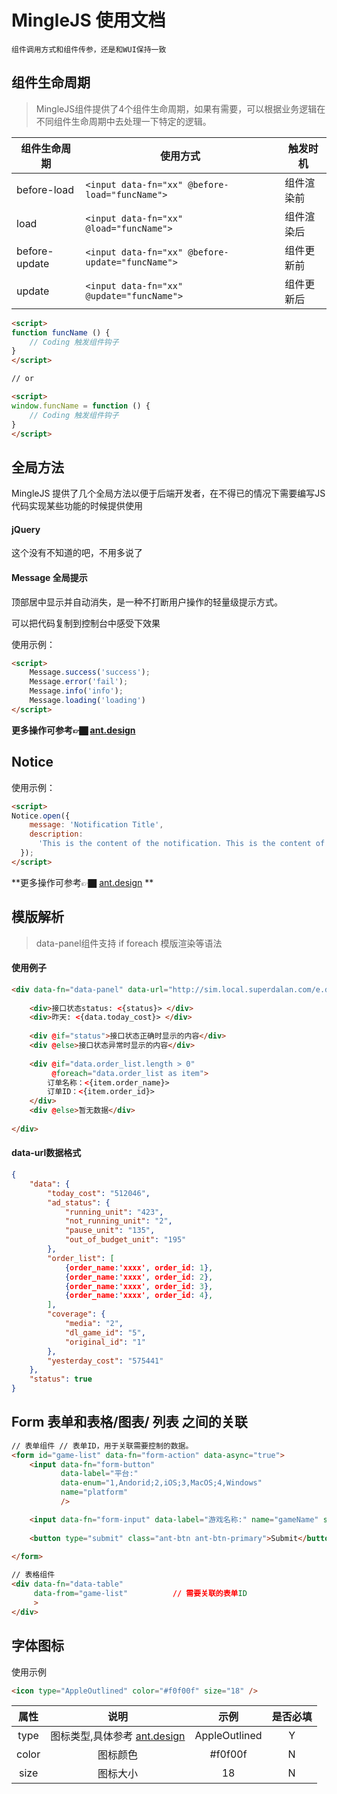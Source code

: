 # MingleJS 使用文档

`组件调用方式和组件传参，还是和WUI保持一致`

## 组件生命周期

>  MingleJS组件提供了4个组件生命周期，如果有需要，可以根据业务逻辑在不同组件生命周期中去处理一下特定的逻辑。

| 组件生命周期  | 使用方式                                         | 触发时机   |
| ------------- | ------------------------------------------------ | ---------- |
| before-load   | `<input data-fn="xx" @before-load="funcName">`   | 组件渲染前 |
| load          | `<input data-fn="xx" @load="funcName">`          | 组件渲染后 |
| before-update | `<input data-fn="xx" @before-update="funcName">` | 组件更新前 |
| update        | `<input data-fn="xx" @update="funcName">`        | 组件更新后 |

```html
<script>
function funcName () {
  	// Coding 触发组件钩子
}   
</script>

// or 

<script>
window.funcName = function () {
  	// Coding 触发组件钩子
}   
</script>
```



## 全局方法

MingleJS 提供了几个全局方法以便于后端开发者，在不得已的情况下需要编写JS代码实现某些功能的时候提供使用

#### jQuery

这个没有不知道的吧，不用多说了



#### Message 全局提示

顶部居中显示并自动消失，是一种不打断用户操作的轻量级提示方式。

可以把代码复制到控制台中感受下效果



使用示例：

```html
<script>
	Message.success('success');
    Message.error('fail');
    Message.info('info');
    Message.loading('loading')
</script>
```

**更多操作可参考👉🏿 [ant.design](https://ant-design.gitee.io/components/message-cn/)**



## Notice

使用示例：

```html
<script>
Notice.open({
    message: 'Notification Title',
    description:
      'This is the content of the notification. This is the content of the notification. This is the content of the notification.',
  });
</script>
```

**更多操作可参考👉🏿  [ant.design](https://ant-design.gitee.io/components/notification-cn/) **





## 模版解析

> data-panel组件支持 if foreach 模版渲染等语法

#### 使用例子

~~~html
<div data-fn="data-panel" data-url="http://sim.local.superdalan.com/e.data/account-total">
    
    <div>接口状态status: <{status}> </div>
    <div>昨天: <{data.today_cost}> </div>
        
    <div @if="status">接口状态正确时显示的内容</div>
	<div @else>接口状态异常时显示的内容</div>
        
	<div @if="data.order_list.length > 0" 
         @foreach="data.order_list as item">
		订单名称：<{item.order_name}>
		订单ID：<{item.order_id}>
	</div>
    <div @else>暂无数据</div>
        
</div>
~~~


#### data-url数据格式

```json
{
    "data": {
        "today_cost": "512046",
        "ad_status": {
            "running_unit": "423",
            "not_running_unit": "2",
            "pause_unit": "135",
            "out_of_budget_unit": "195"
        },
        "order_list": [
            {order_name:'xxxx', order_id: 1},
            {order_name:'xxxx', order_id: 2},
            {order_name:'xxxx', order_id: 3},
            {order_name:'xxxx', order_id: 4},
        ],
        "coverage": {
            "media": "2",
            "dl_game_id": "5",
            "original_id": "1"
        },
        "yesterday_cost": "575441"
    },
    "status": true
}
```


## Form 表单和表格/图表/ 列表 之间的关联

~~~html
// 表单组件 // 表单ID，用于关联需要控制的数据。
<form id="game-list" data-fn="form-action" data-async="true">				
    <input data-fn="form-button" 
           data-label="平台:"
           data-enum="1,Andorid;2,iOS;3,MacOS;4,Windows" 
           name="platform"
           />

    <input data-fn="form-input" data-label="游戏名称:" name="gameName" style="width: 200px">
    
    <button type="submit" class="ant-btn ant-btn-primary">Submit</button>	
    
</form>

// 表格组件
<div data-fn="data-table" 
     data-from="game-list"			// 需要关联的表单ID
     >
</div>
~~~


## 字体图标


使用示例

```html
<icon type="AppleOutlined" color="#f0f00f" size="18" />
```

| 属性  |                             说明                             |     示例      | 是否必填 |
| :---: | :----------------------------------------------------------: | :-----------: | :------: |
| type  | 图标类型,具体参考 [ant.design](https://ant.design/components/icon-cn/#components-icon-demo-iconfont) | AppleOutlined |    Y     |
| color |                           图标颜色                           |    #f0f00f    |    N     |
| size  |                           图标大小                           |      18       |    N     |


